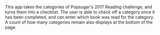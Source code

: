 This app takes the categories of Popsugar's 2017 Reading challenge, and turns them into a checklist. The user is able to check off a category once it has been completed, and can enter which book was read for the category. A count of how many categories remain also displays at the bottom of the page.
